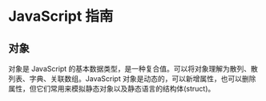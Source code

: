 # JavaScript 指南

## 对象

对象是 JavaScript 的基本数据类型，是一种复合值。可以将对象理解为散列、散列表、字典、关联数组。JavaScript 对象是动态的，可以新增属性，也可以删除属性，但它们常用来模拟静态对象以及静态语言的结构体(struct)。
